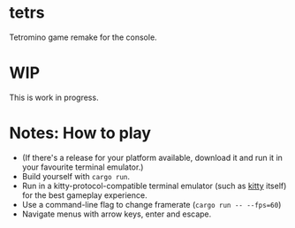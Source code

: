 # tetrs
Tetromino game remake for the console.

# WIP
This is work in progress.

# Notes: How to play
- (If there's a release for your platform available, download it and run it in your favourite terminal emulator.)
- Build yourself with `cargo run`.
- Run in a kitty-protocol-compatible terminal emulator (such as [kitty](<https://sw.kovidgoyal.net/kitty/>) itself) for the best gameplay experience.
- Use a command-line flag to change framerate (`cargo run -- --fps=60`)
- Navigate menus with arrow keys, enter and escape.
